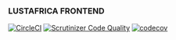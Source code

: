 ### LUSTAFRICA FRONTEND
[![CircleCI](https://circleci.com/gh/iAmao/lustafrica-fe.svg?style=svg)](https://circleci.com/gh/iAmao/lustafrica-fe) [![Scrutinizer Code Quality](https://scrutinizer-ci.com/g/iAmao/lustafrica-fe/badges/quality-score.png?b=develop)](https://scrutinizer-ci.com/g/iAmao/lustafrica-fe/?branch=develop) [![codecov](https://codecov.io/gh/iAmao/lustafrica-fe/branch/develop/graph/badge.svg)](https://codecov.io/gh/iAmao/lustafrica-fe)

